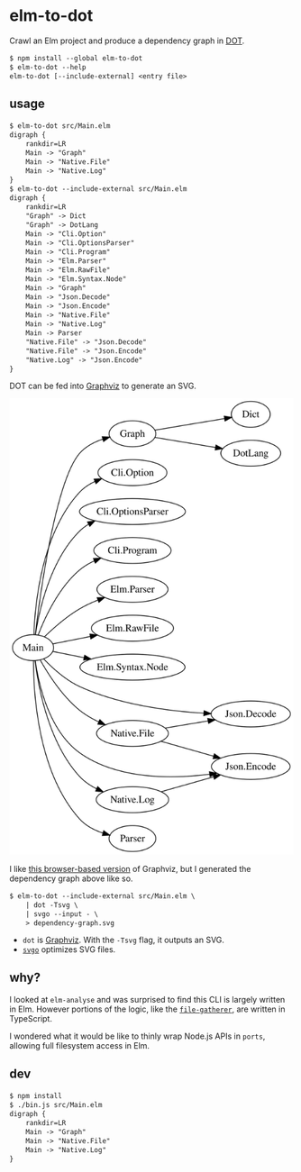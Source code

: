 # elm-to-dot

Crawl an Elm project and produce a dependency graph in [DOT](<https://en.wikipedia.org/wiki/DOT_(graph_description_language)>).

```shell
$ npm install --global elm-to-dot
$ elm-to-dot --help
elm-to-dot [--include-external] <entry file>
```

## usage

```shell
$ elm-to-dot src/Main.elm
digraph {
    rankdir=LR
    Main -> "Graph"
    Main -> "Native.File"
    Main -> "Native.Log"
}
$ elm-to-dot --include-external src/Main.elm
digraph {
    rankdir=LR
    "Graph" -> Dict
    "Graph" -> DotLang
    Main -> "Cli.Option"
    Main -> "Cli.OptionsParser"
    Main -> "Cli.Program"
    Main -> "Elm.Parser"
    Main -> "Elm.RawFile"
    Main -> "Elm.Syntax.Node"
    Main -> "Graph"
    Main -> "Json.Decode"
    Main -> "Json.Encode"
    Main -> "Native.File"
    Main -> "Native.Log"
    Main -> Parser
    "Native.File" -> "Json.Decode"
    "Native.File" -> "Json.Encode"
    "Native.Log" -> "Json.Encode"
}
```

DOT can be fed into [Graphviz](https://www.graphviz.org/) to generate an SVG.

![dependencies](https://github.com/brandly/elm-to-dot/blob/master/dependency-graph.svg)

I like [this browser-based version](http://viz-js.com/) of Graphviz, but I generated the dependency graph above like so.

```shell
$ elm-to-dot --include-external src/Main.elm \
    | dot -Tsvg \
    | svgo --input - \
    > dependency-graph.svg
```

- `dot` is [Graphviz](https://graphviz.gitlab.io/download/). With the `-Tsvg` flag, it outputs an SVG.
- [`svgo`](https://github.com/svg/svgo) optimizes SVG files.

## why?

I looked at `elm-analyse` and was surprised to find this CLI is largely written in Elm. However portions of the logic, like the [`file-gatherer`](https://github.com/stil4m/elm-analyse/blob/master/ts/util/file-gatherer.ts), are written in TypeScript.

I wondered what it would be like to thinly wrap Node.js APIs in `ports`, allowing full filesystem access in Elm.

## dev

```shell
$ npm install
$ ./bin.js src/Main.elm
digraph {
    rankdir=LR
    Main -> "Graph"
    Main -> "Native.File"
    Main -> "Native.Log"
}
```
